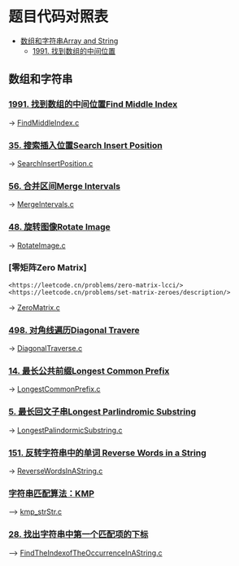 # 题目代码对照表
<!--toc-->
- [数组和字符串Array and String](#数组和字符串)
    - [1991. 找到数组的中间位置](#找到数组的中间位置)

## 数组和字符串
### [1991. 找到数组的中间位置Find Middle Index](https://leetcode.cn/classic/problems/find-the-middle-index-in-array/description/)
-> [FindMiddleIndex.c](leetbook/array_and_string/FindMiddleIndex.c)

### [35. 搜索插入位置Search Insert Position](https://leetcode.cn/problems/search-insert-position/description/)
-> [SearchInsertPosition.c](leetbook/array_and_string/SearchInsertPosition.c)

### [56. 合并区间Merge Intervals](https://leetcode.cn/problems/merge-intervals/description/)
-> [MergeIntervals.c](leetbook/array_and_string/MergeIntervals.c)

### [48. 旋转图像Rotate Image](https://leetcode.cn/problems/rotate-image/description/)
-> [RotateImage.c](leetbook/array_and_string/RotateImage.c)

### [零矩阵Zero Matrix] 
    <https://leetcode.cn/problems/zero-matrix-lcci/>
    <https://leetcode.cn/problems/set-matrix-zeroes/description/>
-> [ZeroMatrix.c](leetbook/array_and_string/ZeroMatrix.c)

### [498. 对角线遍历Diagonal Travere](https://leetcode.cn/problems/diagonal-traverse/description/)
-> [DiagonalTraverse.c](leetbook/array_and_string/DiagonalTraverse.c)

### [14. 最长公共前缀Longest Common Prefix](https://leetcode.cn/problems/longest-common-prefix/description/)
-> [LongestCommonPrefix.c](leetbook/array_and_string/LongestCommonPrefix.c)

### [5. 最长回文子串Longest Parlindromic Substring](https://leetcode.cn/problems/longest-palindromic-substring/description/)
-> [LongestPalindormicSubstring.c](leetbook/array_and_string/LongestPalindormicSubstring.c)

### [151. 反转字符串中的单词 Reverse Words in a String](https://leetcode.cn/problems/reverse-words-in-a-string/description/)
-> [ReverseWordsInAString.c](leetbook/array_and_string/ReverseWordsInAString.c)

### [字符串匹配算法：KMP]()
--> [kmp_strStr.c](leetbook/array_and_string/kmp_strStr.c)

### [28. 找出字符串中第一个匹配项的下标](https://leetcode.cn/problems/find-the-index-of-the-first-occurrence-in-a-string/description/)
--> [FindTheIndexofTheOccurrenceInAString.c](leetbook/array_and_string/FindTheIndexofTheOccurrenceInAString.c)
